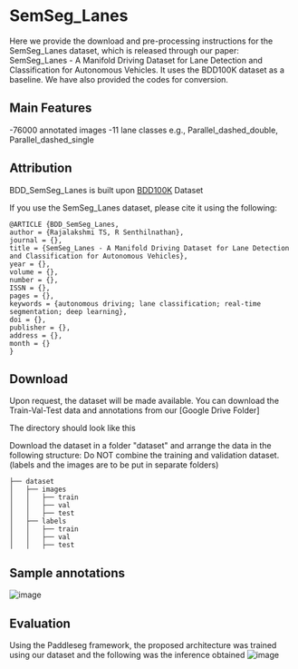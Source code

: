 # SemSeg_Lanes

Here we provide the download and pre-processing instructions for the SemSeg_Lanes dataset, which is released through our paper: SemSeg_Lanes - A Manifold Driving Dataset for Lane Detection and Classification for Autonomous Vehicles. It uses the BDD100K dataset as a baseline. We have also provided the codes for conversion. 

## Main Features
-76000 annotated images
-11 lane classes e.g., Parallel_dashed_double, Parallel_dashed_single

## Attribution
BDD_SemSeg_Lanes is built upon [BDD100K](https://arxiv.org/abs/1805.04687) Dataset

If you use the SemSeg_Lanes dataset, please cite it using the following:

    @ARTICLE {BDD_SemSeg_Lanes,
    author = {Rajalakshmi TS, R Senthilnathan},
    journal = {},
    title = {SemSeg_Lanes - A Manifold Driving Dataset for Lane Detection and Classification for Autonomous Vehicles},
    year = {},
    volume = {},
    number = {},
    ISSN = {},
    pages = {},
    keywords = {autonomous driving; lane classification; real-time segmentation; deep learning},
    doi = {},
    publisher = {},
    address = {},
    month = {}
    }

## Download
Upon request, the dataset will be made available. 
You can download the Train-Val-Test data and annotations from our [Google Drive Folder] 

The directory should look like this

Download the dataset in a folder "dataset" and arrange the data in the following structure: Do NOT combine the training and validation dataset. (labels and the images are to be put in separate folders)

    ├── dataset
    │   ├── images
    │   │   ├── train
    │   │   ├── val
    │   │   ├── test
    │   ├── labels
    │   │   ├── train
    │   │   ├── val
    │   │   ├── test

## Sample annotations
![image](https://github.com/rajitsr/BDD_SemSeg_Lanes/assets/67737942/10c1bb5e-9c92-46b0-a37e-1226ec2378fb)

## Evaluation

Using the Paddleseg framework, the proposed architecture was trained using our dataset and the following was the inference obtained
![image](https://github.com/rajitsr/BDD_SemSeg_Lanes/assets/67737942/3367316b-3d46-460b-b1da-6fbf62032f3b)
